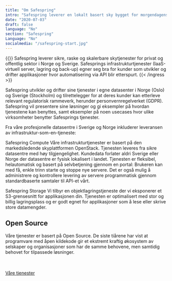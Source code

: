 ```yaml
---
title: "Om Safespring"
intro: "Safespring leverer en lokalt basert sky bygget for morgendagens apper."
date: "2020-07-03"
draft: false
language: "No"
section: "Safespring"
Language: "No"
socialmedia: "/safespring-start.jpg"
---
```

{{<ingress>}}
Safespring leverer sikre, raske og skalerbare skytjenester for privat og offentlig sektor i Norge og Sverige. Safesprings infrastrukturtjenester (IaaS-virtuell server, lagring og back-up) egner seg bra for kunder som utvikler og drifter applikasjoner hvor automatisering via API blir etterspurt.
{{< /ingress >}}

Safespring utvikler og drifter sine tjenester i egne datasenter i Norge (Oslo) og Sverige (Stockholm) og tilrettelegger for at deres kunder kan etterleve relevant regulatorisk rammeverk, herunder personvernregelverket (GDPR). Safespring vil presentere sine løsninger og gi eksempler på hvordan tjenestene kan benyttes, samt eksempler på noen usecases hvor ulike virksomheter benytter Safesprings tjenester.

Fra våre profesjonelle datasentre i Sverige og Norge inkluderer leveransen av infrastruktur-som-en-tjeneste:

<p><span class="inline-rubrik">Safespring Compute</span> Våre infrastrukturtjenester er basert på den markedsledende skyplattformen OpenStack. Tjenesten leveres fra sikre datasentre med høy tilgjengelighet. Kundedata forlater aldri Sverige eller Norge der datasentre er fysisk lokalisert i landet. Tjenesten er fleksibel, helautomatisk og basert på selvbetjening gjennom en portal: Brukeren kan med få, enkle trinn starte og stoppe nye servere. Det er også mulig å administrere og kontrollere levering av servere programmatisk gjennom standardbaserte samtaler til API-et vårt.</p>

<p><span class="inline-rubrik">Safespring Storage</span> Vi tilbyr en objektlagringstjeneste der vi eksponerer et S3-grensesnitt for applikasjonen din. Tjenesten er optimalisert med stor og billig lagringsplass og er godt egnet for applikasjoner som å lese eller skrive store datamengder.</p>

## Open Source

Våre tjenester er basert på Open Source. De siste tiårene har vist at programvare med åpen kildekode gir et ekstremt kraftig økosystem av selskaper og organisasjoner som har de samme behovene, men samtidig behovet for tilpassede løsninger.

<br><br><a href="/no/tjenester" id="button">Våre tjenester</a>
